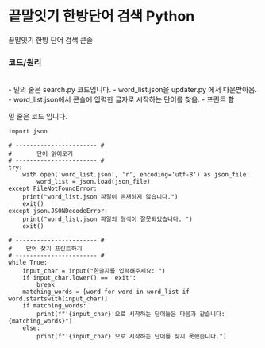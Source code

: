 # 끝말잇기 한방단어 검색 Python
끝말잇기 한방 단어 검색 콘솔


### 코드/원리 
<br>
- 밑의 줄은 search.py 코드입니다.
 - word_list.json을 updater.py 에서 다운받아옴.
 - word_list.json에서 콘솔에 입력한 글자로 시작하는 단어를 찾음.
 - 프린트 함

밑 줄은 코드 입니다.

    import json
    
    # ----------------------- # 
    #       단어 읽어오기
    # ----------------------- # 
    try:
        with open('word_list.json', 'r', encoding='utf-8') as json_file:
            word_list = json.load(json_file)
    except FileNotFoundError:
        print("word_list.json 파일이 존재하지 않습니다.")
        exit()
    except json.JSONDecodeError:
        print("word_list.json 파일의 형식이 잘못되었습니다. ")
        exit()

    # ----------------------- # 
    #    단어 찾기 프린트하기
    # ----------------------- # 
    while True:
        input_char = input("한글자를 입력해주세요: ")
        if input_char.lower() == 'exit':
            break
        matching_words = [word for word in word_list if word.startswith(input_char)]
        if matching_words:
            print(f"'{input_char}'으로 시작하는 단어들은 다음과 같습니다: {matching_words}")
        else:
            print(f"'{input_char}'으로 시작하는 단어를 찾지 못했습니다.")
